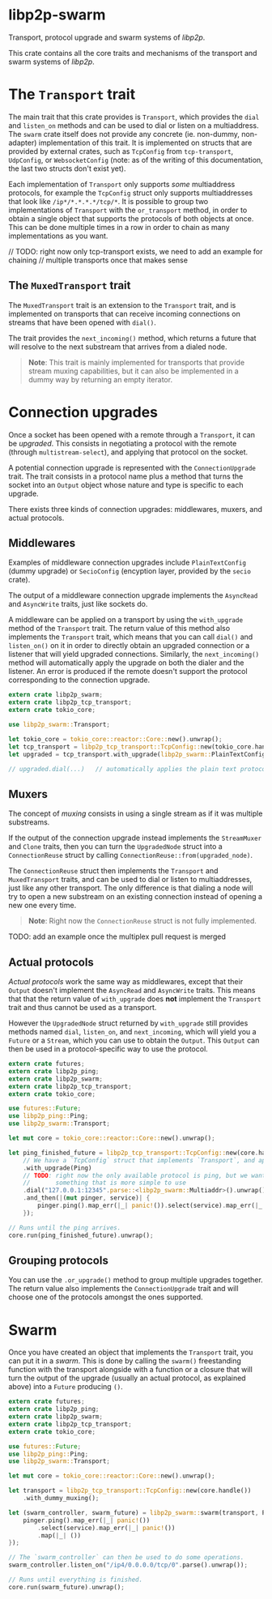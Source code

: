 # libp2p-swarm

Transport, protocol upgrade and swarm systems of *libp2p*.

This crate contains all the core traits and mechanisms of the transport and swarm systems
of *libp2p*.

# The `Transport` trait

The main trait that this crate provides is `Transport`, which provides the `dial` and
`listen_on` methods and can be used to dial or listen on a multiaddress. The `swarm` crate
itself does not provide any concrete (ie. non-dummy, non-adapter) implementation of this trait.
It is implemented on structs that are provided by external crates, such as `TcpConfig` from
`tcp-transport`, `UdpConfig`, or `WebsocketConfig` (note: as of the writing of this
documentation, the last two structs don't exist yet).

Each implementation of `Transport` only supports *some* multiaddress protocols, for example
the `TcpConfig` struct only supports multiaddresses that look like `/ip*/*.*.*.*/tcp/*`. It is
possible to group two implementations of `Transport` with the `or_transport` method, in order
to obtain a single object that supports the protocols of both objects at once. This can be done
multiple times in a row in order to chain as many implementations as you want.

// TODO: right now only tcp-transport exists, we need to add an example for chaining
//       multiple transports once that makes sense

## The `MuxedTransport` trait

The `MuxedTransport` trait is an extension to the `Transport` trait, and is implemented on
transports that can receive incoming connections on streams that have been opened with `dial()`.

The trait provides the `next_incoming()` method, which returns a future that will resolve to
the next substream that arrives from a dialed node.

> **Note**: This trait is mainly implemented for transports that provide stream muxing
>           capabilities, but it can also be implemented in a dummy way by returning an empty
>           iterator.

# Connection upgrades

Once a socket has been opened with a remote through a `Transport`, it can be *upgraded*. This
consists in negotiating a protocol with the remote (through `multistream-select`), and applying
that protocol on the socket.

A potential connection upgrade is represented with the `ConnectionUpgrade` trait. The trait
consists in a protocol name plus a method that turns the socket into an `Output` object whose
nature and type is specific to each upgrade.

There exists three kinds of connection upgrades: middlewares, muxers, and actual protocols.

## Middlewares

Examples of middleware connection upgrades include `PlainTextConfig` (dummy upgrade) or
`SecioConfig` (encyption layer, provided by the `secio` crate).

The output of a middleware connection upgrade implements the `AsyncRead` and `AsyncWrite`
traits, just like sockets do.

A middleware can be applied on a transport by using the `with_upgrade` method of the
`Transport` trait. The return value of this method also implements the `Transport` trait, which
means that you can call `dial()` and `listen_on()` on it in order to directly obtain an
upgraded connection or a listener that will yield upgraded connections. Similarly, the
`next_incoming()` method will automatically apply the upgrade on both the dialer and the
listener. An error is produced if the remote doesn't support the protocol corresponding to the
connection upgrade.

```rust
extern crate libp2p_swarm;
extern crate libp2p_tcp_transport;
extern crate tokio_core;

use libp2p_swarm::Transport;

let tokio_core = tokio_core::reactor::Core::new().unwrap();
let tcp_transport = libp2p_tcp_transport::TcpConfig::new(tokio_core.handle());
let upgraded = tcp_transport.with_upgrade(libp2p_swarm::PlainTextConfig);

// upgraded.dial(...)   // automatically applies the plain text protocol on the socket
```

## Muxers

The concept of *muxing* consists in using a single stream as if it was multiple substreams.

If the output of the connection upgrade instead implements the `StreamMuxer` and `Clone`
traits, then you can turn the `UpgradedNode` struct into a `ConnectionReuse` struct by calling
`ConnectionReuse::from(upgraded_node)`.

The `ConnectionReuse` struct then implements the `Transport` and `MuxedTransport` traits, and
can be used to dial or listen to multiaddresses, just like any other transport. The only
difference is that dialing a node will try to open a new substream on an existing connection
instead of opening a new one every time.

> **Note**: Right now the `ConnectionReuse` struct is not fully implemented.

TODO: add an example once the multiplex pull request is merged

## Actual protocols

*Actual protocols* work the same way as middlewares, except that their `Output` doesn't
implement the `AsyncRead` and `AsyncWrite` traits. This means that that the return value of
`with_upgrade` does **not** implement the `Transport` trait and thus cannot be used as a
transport.

However the `UpgradedNode` struct returned by `with_upgrade` still provides methods named
`dial`, `listen_on`, and `next_incoming`, which will yield you a `Future` or a `Stream`,
which you can use to obtain the `Output`. This `Output` can then be used in a protocol-specific
way to use the protocol.

```rust
extern crate futures;
extern crate libp2p_ping;
extern crate libp2p_swarm;
extern crate libp2p_tcp_transport;
extern crate tokio_core;

use futures::Future;
use libp2p_ping::Ping;
use libp2p_swarm::Transport;

let mut core = tokio_core::reactor::Core::new().unwrap();

let ping_finished_future = libp2p_tcp_transport::TcpConfig::new(core.handle())
    // We have a `TcpConfig` struct that implements `Transport`, and apply a `Ping` upgrade on it.
    .with_upgrade(Ping)
    // TODO: right now the only available protocol is ping, but we want to replace it with
    //       something that is more simple to use
    .dial("127.0.0.1:12345".parse::<libp2p_swarm::Multiaddr>().unwrap()).unwrap_or_else(|_| panic!())
    .and_then(|(mut pinger, service)| {
        pinger.ping().map_err(|_| panic!()).select(service).map_err(|_| panic!())
    });

// Runs until the ping arrives.
core.run(ping_finished_future).unwrap();
```

## Grouping protocols

You can use the `.or_upgrade()` method to group multiple upgrades together. The return value
also implements the `ConnectionUpgrade` trait and will choose one of the protocols amongst the
ones supported.

# Swarm

Once you have created an object that implements the `Transport` trait, you can put it in a
*swarm*. This is done by calling the `swarm()` freestanding function with the transport
alongside with a function or a closure that will turn the output of the upgrade (usually an
actual protocol, as explained above) into a `Future` producing `()`.

```rust
extern crate futures;
extern crate libp2p_ping;
extern crate libp2p_swarm;
extern crate libp2p_tcp_transport;
extern crate tokio_core;

use futures::Future;
use libp2p_ping::Ping;
use libp2p_swarm::Transport;

let mut core = tokio_core::reactor::Core::new().unwrap();

let transport = libp2p_tcp_transport::TcpConfig::new(core.handle())
    .with_dummy_muxing();

let (swarm_controller, swarm_future) = libp2p_swarm::swarm(transport, Ping, |(mut pinger, service), client_addr| {
    pinger.ping().map_err(|_| panic!())
        .select(service).map_err(|_| panic!())
        .map(|_| ())
});

// The `swarm_controller` can then be used to do some operations.
swarm_controller.listen_on("/ip4/0.0.0.0/tcp/0".parse().unwrap());

// Runs until everything is finished.
core.run(swarm_future).unwrap();
```
